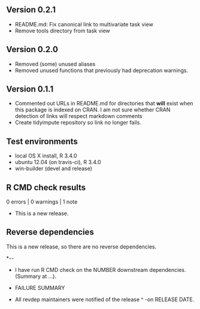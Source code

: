 ## Version 0.2.1

 * README.md: Fix canonical link to multivariate task view
 * Remove tools directory from task view

## Version 0.2.0 

 * Removed (some) unused aliases
 * Removed unused functions that previously had deprecation warnings.


## Version 0.1.1

 * Commented out URLs in README.md for directories that **will** exist when this 
  package is indexed on CRAN. I am not sure whether CRAN detection of links will
  respect markdown comments <!-- ... -->
 * Create tidyimpute repository so link no longer fails.


## Test environments

  * local OS X install, R 3.4.0
  * ubuntu 12.04 (on travis-ci), R 3.4.0
  * win-builder (devel and release)

## R CMD check results

0 errors | 0 warnings | 1 note

* This is a new release.

## Reverse dependencies

This is a new release, so there are no reverse dependencies.

 *--

* I have run R CMD check on the NUMBER downstream dependencies.
  (Summary at ...). 
  
* FAILURE SUMMARY

* All revdep maintainers were notified of the release ^ -on RELEASE DATE.
